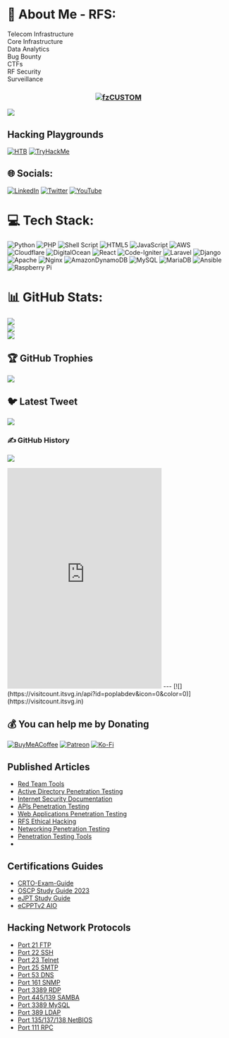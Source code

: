 # 💫 About Me - RFS:
Telecom Infrastructure<br>
Core Infrastructure</br>
Data Analytics<br>
Bug Bounty<br>
CTFs<br>
RF Security<br>
Surveillance<br>

<h3 align="center">
<a href="https://github.dev/poplabdev">
<img src="" align="center" alt="fzCUSTOM" border="0">
</a>
</h3>

[![](https://visitcount.itsvg.in/api?id=poplabdev&icon=0&color=0)](https://visitcount.itsvg.in)
## Hacking Playgrounds


[![HTB](https://www.hackthebox.eu/badge/image/227362)](https://app.hackthebox.com/profile/227362)
[![TryHackMe](https://tryhackme-badges.s3.amazonaws.com/RFS.png)](https://tryhackme.com/p/RFS)

## 🌐 Socials:
[![LinkedIn](https://img.shields.io/badge/LinkedIn-%230077B5.svg?logo=linkedin&logoColor=white)](https://linkedin.com/in/ruben-silva85/) [![Twitter](https://img.shields.io/badge/Twitter-%231DA1F2.svg?logo=Twitter&logoColor=white)](https://twitter.com/xxxx) [![YouTube](https://img.shields.io/badge/YouTube-%23FF0000.svg?logo=YouTube&logoColor=white)](https://youtube.com/@xxxxxxxxx) 

# 💻 Tech Stack:
![Python](https://img.shields.io/badge/python-3670A0?style=for-the-badge&logo=python&logoColor=ffdd54) ![PHP](https://img.shields.io/badge/php-%23777BB4.svg?style=for-the-badge&logo=php&logoColor=white) ![Shell Script](https://img.shields.io/badge/shell_script-%23121011.svg?style=for-the-badge&logo=gnu-bash&logoColor=white) ![HTML5](https://img.shields.io/badge/html5-%23E34F26.svg?style=for-the-badge&logo=html5&logoColor=white) ![JavaScript](https://img.shields.io/badge/javascript-%23323330.svg?style=for-the-badge&logo=javascript&logoColor=%23F7DF1E) ![AWS](https://img.shields.io/badge/AWS-%23FF9900.svg?style=for-the-badge&logo=amazon-aws&logoColor=white) ![Cloudflare](https://img.shields.io/badge/Cloudflare-F38020?style=for-the-badge&logo=Cloudflare&logoColor=white) ![DigitalOcean](https://img.shields.io/badge/DigitalOcean-%230167ff.svg?style=for-the-badge&logo=digitalOcean&logoColor=white) ![React](https://img.shields.io/badge/react-%2320232a.svg?style=for-the-badge&logo=react&logoColor=%2361DAFB) ![Code-Igniter](https://img.shields.io/badge/CodeIgniter-%23EF4223.svg?style=for-the-badge&logo=codeIgniter&logoColor=white) ![Laravel](https://img.shields.io/badge/laravel-%23FF2D20.svg?style=for-the-badge&logo=laravel&logoColor=white) ![Django](https://img.shields.io/badge/django-%23092E20.svg?style=for-the-badge&logo=django&logoColor=white) ![Apache](https://img.shields.io/badge/apache-%23D42029.svg?style=for-the-badge&logo=apache&logoColor=white) ![Nginx](https://img.shields.io/badge/nginx-%23009639.svg?style=for-the-badge&logo=nginx&logoColor=white) ![AmazonDynamoDB](https://img.shields.io/badge/Amazon%20DynamoDB-4053D6?style=for-the-badge&logo=Amazon%20DynamoDB&logoColor=white) ![MySQL](https://img.shields.io/badge/mysql-%2300f.svg?style=for-the-badge&logo=mysql&logoColor=white) ![MariaDB](https://img.shields.io/badge/MariaDB-003545?style=for-the-badge&logo=mariadb&logoColor=white) ![Ansible](https://img.shields.io/badge/ansible-%231A1918.svg?style=for-the-badge&logo=ansible&logoColor=white) ![Raspberry Pi](https://img.shields.io/badge/-RaspberryPi-C51A4A?style=for-the-badge&logo=Raspberry-Pi)
# 📊 GitHub Stats:
![](https://github-readme-stats.vercel.app/api?username=poplabdev&theme=dark&hide_border=false&include_all_commits=false&count_private=false)<br/>
![](https://github-readme-streak-stats.herokuapp.com/?user=poplabdev&theme=dark&hide_border=false)<br/>
![](https://github-readme-stats.vercel.app/api/top-langs/?username=poplabdev&theme=dark&hide_border=false&include_all_commits=false&count_private=false&layout=compact)

## 🏆 GitHub Trophies
![](https://github-profile-trophy.vercel.app/?username=poplabdev&theme=radical&no-frame=false&no-bg=false&margin-w=4)

## 🐦 Latest Tweet
[![](https://gtce.itsvg.in/api?username=xxxx)](https://github.com/VishwaGauravIn/github-twitter-card-embed)

### ✍️ GitHub History
![](http://github-profile-summary-cards.vercel.app/api/cards/profile-details?username=poplabdev&theme=zenburn)

<iframe src="https://discord.com/widget?id=894273981606150224&theme=dark" width="350" height="500" allowtransparency="true" frameborder="0" sandbox="allow-popups allow-popups-to-escape-sandbox allow-same-origin allow-scripts"></iframe>
---
[![](https://visitcount.itsvg.in/api?id=poplabdev&icon=0&color=0)](https://visitcount.itsvg.in)

  ## 💰 You can help me by Donating
  [![BuyMeACoffee](https://img.shields.io/badge/Buy%20Me%20a%20Coffee-ffdd00?style=for-the-badge&logo=buy-me-a-coffee&logoColor=black)](https://buymeacoffee.com/poplab) [![Patreon](https://img.shields.io/badge/Patreon-F96854?style=for-the-badge&logo=patreon&logoColor=white)](https://patreon.com/poplab) [![Ko-Fi](https://img.shields.io/badge/Ko--fi-F16061?style=for-the-badge&logo=ko-fi&logoColor=white)](https://ko-fi.com/poplab) 


## Published Articles

<!-- Article-List:START -->
- [Red Team Tools](https://github.com/PopLabSec/Red-Team-Tools)
- [Active Directory Penetration Testing](https://github.com/PopLabSec/Active-Directory-Penetration-Testing)
- [Internet Security Documentation](https://github.com/PopLabSec/Internet-Security-Documentation)
- [APIs Penetration Testing](https://github.com/PopLabSec/APIs-Penetration-Testing)
- [Web Applications Penetration Testing](https://github.com/PopLabSec/Web-Applications-Penetration-Testing)
- [RFS Ethical Hacking](https://github.com/PopLabSec/RFS-Ethical-Hacking)
- [Networking Penetration Testing](https://github.com/PopLabSec/Networking-Penetration-Testing)
- [Penetration Testing Tools](https://github.com/PopLabSec/Penetration-Testing-Tools)
- []()
<!-- Article-List:END -->

## Certifications Guides

<!-- Article-List:START -->
- [CRTO-Exam-Guide](https://github.com/PopLabSec/CRTO-Exam-Guide)
- [OSCP Study Guide 2023](https://github.com/PopLabSec/OSCP-Study-Guide-2023)
- [eJPT Study Guide](https://github.com/PopLabSec/eJPT-Study-Guide)
- [eCPPTv2 AIO](https://github.com/PopLabSec/eCPPTv2-AIO)

<!-- Article-List:END -->


## Hacking Network Protocols
<!-- Article-List:START -->
- [Port 21 FTP](https://www.poplabsec.com/ftp-penetration-testing/)
- [Port 22 SSH](https://www.poplabsec.com/ssh-penetration-testing/)
- [Port 23 Telnet]()
- [Port 25 SMTP]()
- [Port 53 DNS](https://dns-penetration-testing.popdocs.net/)
- [Port 161 SNMP]()
- [Port 3389 RDP](https://www.poplabsec.com/rdp-penetration-testing/)
- [Port 445/139 SAMBA](https://www.poplabsec.com/smb-penetration-testing/)
- [Port 3389 MySQL]()
- [Port 389 LDAP]()
- [Port 135/137/138 NetBIOS](https://www.poplabsec.com/netbios-penetration-testing/)
- [Port 111 RPC]()
<!-- Article-List:END -->